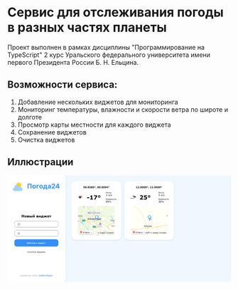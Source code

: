 # Сервис для отслеживания погоды в разных частях планеты
Проект выполнен в рамках дисциплины "Программирование на TypeScript" 2 курс Уральского федерального 
университета имени первого Президента России Б. Н. Ельцина.

## Возможности сервиса:
1. Добавление нескольких виджетов для мониторинга
2. Мониторинг температуры, влажности и скорости ветра по широте и долготе
3. Просмотр карты местности для каждого виджета
4. Сохранение виджетов
5. Очистка виджетов

## Иллюстрации
![Home](https://github.com/CatDevelop/WeatherApp/blob/main/assets/Demo.png "WeatherApp")
